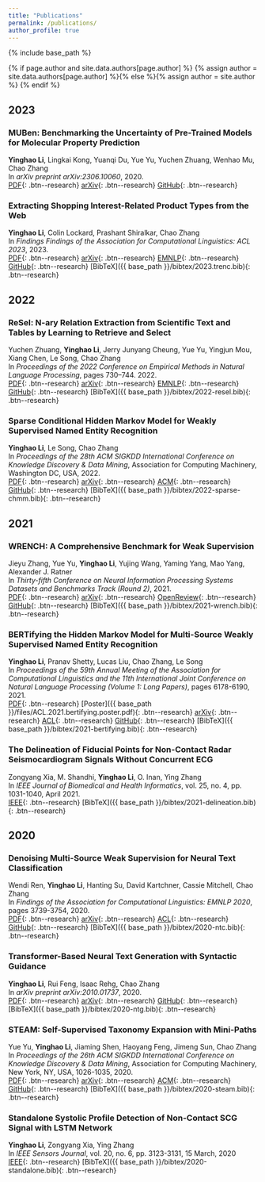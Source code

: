 ```yaml
---
title: "Publications"
permalink: /publications/
author_profile: true
---
```


{% include base_path %}

{% if page.author and site.data.authors[page.author] %}
  {% assign author = site.data.authors[page.author] %}{% else %}{% assign author = site.author %}
{% endif %}

2023
---
### MUBen: Benchmarking the Uncertainty of Pre-Trained Models for Molecular Property Prediction
**Yinghao Li**, Lingkai Kong, Yuanqi Du, Yue Yu, Yuchen Zhuang, Wenhao Mu, Chao Zhang  
In *arXiv preprint arXiv:2306.10060*, 2020.  
[<i class="fas fa-fw fa-file-pdf" aria-hidden="true"></i>PDF](https://arxiv.org/pdf/2306.10060.pdf){: .btn--research}
[<i class="ai-fw ai ai-arxiv"></i>arXiv](https://arxiv.org/abs/2306.10060){: .btn--research}
[<i class="fab fa-fw fa-github"></i>GitHub](https://github.com/Yinghao-Li/UncertaintyBenchmark){: .btn--research}
<!-- [<i class="fas fa-fw fa-file"></i>BibTeX]({{ base_path }}/bibtex/2020-ntg.bib){: .btn--research} -->

### Extracting Shopping Interest-Related Product Types from the Web
**Yinghao Li**, Colin Lockard, Prashant Shiralkar, Chao Zhang  
In *Findings Findings of the Association for Computational Linguistics: ACL 2023*, 2023.  
[<i class="fas fa-fw fa-file-pdf" aria-hidden="true"></i>PDF](https://arxiv.org/pdf/2305.14549.pdf){: .btn--research}
[<i class="ai-fw ai ai-arxiv"></i>arXiv](https://arxiv.org/abs/2305.14549){: .btn--research}
[<i class="fas fa-fw fa-link" aria-hidden="true"></i>EMNLP](https://aclanthology.org/2023.findings-acl.474/){: .btn--research}
[<i class="fab fa-fw fa-github"></i>GitHub](https://github.com/Yinghao-Li/WebIE){: .btn--research}
[<i class="fas fa-fw fa-file"></i>BibTeX]({{ base_path }}/bibtex/2023.trenc.bib){: .btn--research}


2022
---
### ReSel: N-ary Relation Extraction from Scientific Text and Tables by Learning to Retrieve and Select
Yuchen Zhuang, **Yinghao Li**, Jerry Junyang Cheung, Yue Yu, Yingjun Mou, Xiang Chen, Le Song, Chao Zhang  
In *Proceedings of the 2022 Conference on Empirical Methods in Natural Language Processing*, pages 730–744. 2022.  
[<i class="fas fa-fw fa-file-pdf" aria-hidden="true"></i>PDF](https://arxiv.org/pdf/2210.14427.pdf){: .btn--research}
[<i class="ai-fw ai ai-arxiv"></i>arXiv](https://arxiv.org/abs/2210.14427){: .btn--research}
[<i class="fas fa-fw fa-link" aria-hidden="true"></i>EMNLP](https://aclanthology.org/2022.emnlp-main.46/){: .btn--research}
[<i class="fab fa-fw fa-github"></i>GitHub](https://github.com/night-chen/ReSel){: .btn--research}
[<i class="fas fa-fw fa-file"></i>BibTeX]({{ base_path }}/bibtex/2022-resel.bib){: .btn--research}

### Sparse Conditional Hidden Markov Model for Weakly Supervised Named Entity Recognition
**Yinghao Li**, Le Song, Chao Zhang  
In *Proceedings of the 28th ACM SIGKDD International Conference on Knowledge Discovery & Data Mining*, Association for Computing Machinery, Washington DC, USA, 2022.  
[<i class="fas fa-fw fa-file-pdf" aria-hidden="true"></i>PDF](https://arxiv.org/pdf/2205.14228.pdf){: .btn--research}
[<i class="ai-fw ai ai-arxiv"></i>arXiv](https://arxiv.org/abs/2205.14228){: .btn--research}
[<i class="ai-fw ai ai-acm"></i>ACM](https://dl.acm.org/doi/10.1145/3534678.3539247){: .btn--research}
[<i class="fab fa-fw fa-github"></i>GitHub](https://github.com/Yinghao-Li/Sparse-CHMM){: .btn--research}
[<i class="fas fa-fw fa-file"></i>BibTeX]({{ base_path }}/bibtex/2022-sparse-chmm.bib){: .btn--research}


2021
---

### WRENCH: A Comprehensive Benchmark for Weak Supervision
Jieyu Zhang, Yue Yu, **Yinghao Li**, Yujing Wang, Yaming Yang, Mao Yang, Alexander J. Ratner  
In *Thirty-fifth Conference on Neural Information Processing Systems Datasets and Benchmarks Track (Round 2)*, 2021.  
[<i class="fas fa-fw fa-file-pdf" aria-hidden="true"></i>PDF](https://arxiv.org/pdf/2109.11377.pdf){: .btn--research}
[<i class="ai-fw ai ai-arxiv"></i>arXiv](https://arxiv.org/abs/2109.11377){: .btn--research}
[<i class="fas fa-fw fa-link" aria-hidden="true"></i>OpenReview](https://openreview.net/forum?id=Q9SKS5k8io){: .btn--research}
[<i class="fab fa-fw fa-github"></i>GitHub](https://github.com/JieyuZ2/wrench){: .btn--research}
[<i class="fas fa-fw fa-file"></i>BibTeX]({{ base_path }}/bibtex/2021-wrench.bib){: .btn--research}


### BERTifying the Hidden Markov Model for Multi-Source Weakly Supervised Named Entity Recognition
**Yinghao Li**, Pranav Shetty, Lucas Liu, Chao Zhang, Le Song  
In *Proceedings of the 59th Annual Meeting of the Association for Computational Linguistics and the 11th International Joint Conference on Natural Language Processing (Volume 1: Long Papers)*, pages 6178-6190, 2021.  
[<i class="fas fa-fw fa-file-pdf" aria-hidden="true"></i>PDF](https://aclanthology.org/2021.acl-long.482.pdf){: .btn--research}
[<i class="fas fa-fw fa-file-pdf" aria-hidden="true"></i>Poster]({{ base_path }}/files/ACL.2021.bertifying.poster.pdf){: .btn--research}
[<i class="ai-fw ai ai-arxiv"></i>arXiv](https://arxiv.org/abs/2105.12848){: .btn--research}
[<i class="fas fa-fw fa-link" aria-hidden="true"></i>ACL](https://aclanthology.org/2021.acl-long.482){: .btn--research}
[<i class="fab fa-fw fa-github"></i>GitHub](https://github.com/Yinghao-Li/CHMM-ALT){: .btn--research}
[<i class="fas fa-fw fa-file"></i>BibTeX]({{ base_path }}/bibtex/2021-bertifying.bib){: .btn--research}


### The Delineation of Fiducial Points for Non-Contact Radar Seismocardiogram Signals Without Concurrent ECG
Zongyang Xia, M. Shandhi, **Yinghao Li**, O. Inan, Ying Zhang  
In *IEEE Journal of Biomedical and Health Informatics*, vol. 25, no. 4, pp. 1031-1040, April 2021.  
[<i class="ai-fw ai ai-ieee"></i>IEEE](https://ieeexplore.ieee.org/document/9143413){: .btn--research}
[<i class="fas fa-fw fa-file"></i>BibTeX]({{ base_path }}/bibtex/2021-delineation.bib){: .btn--research}


2020
---

### Denoising Multi-Source Weak Supervision for Neural Text Classification
Wendi Ren, **Yinghao Li**, Hanting Su, David Kartchner, Cassie Mitchell, Chao Zhang  
In *Findings of the Association for Computational Linguistics: EMNLP 2020*, pages 3739-3754, 2020.  
[<i class="fas fa-fw fa-file-pdf" aria-hidden="true"></i>PDF](https://aclanthology.org/2020.findings-emnlp.334.pdf){: .btn--research}
[<i class="ai-fw ai ai-arxiv"></i>arXiv](https://arxiv.org/abs/2010.04582){: .btn--research}
[<i class="fas fa-fw fa-link" aria-hidden="true"></i>ACL](https://aclanthology.org/2020.findings-emnlp.334){: .btn--research}
[<i class="fab fa-fw fa-github"></i>GitHub](https://github.com/weakrules/Denoise-multi-weak-sources){: .btn--research}
[<i class="fas fa-fw fa-file"></i>BibTeX]({{ base_path }}/bibtex/2020-ntc.bib){: .btn--research}


### Transformer-Based Neural Text Generation with Syntactic Guidance
**Yinghao Li**, Rui Feng, Isaac Rehg, Chao Zhang  
In *arXiv preprint arXiv:2010.01737*, 2020.  
[<i class="fas fa-fw fa-file-pdf" aria-hidden="true"></i>PDF](https://arxiv.org/pdf/2010.01737.pdf){: .btn--research}
[<i class="ai-fw ai ai-arxiv"></i>arXiv](https://arxiv.org/abs/2010.01737){: .btn--research}
[<i class="fab fa-fw fa-github"></i>GitHub](https://github.com/Yinghao-Li/GuiGen){: .btn--research}
[<i class="fas fa-fw fa-file"></i>BibTeX]({{ base_path }}/bibtex/2020-ntg.bib){: .btn--research}


### STEAM: Self-Supervised Taxonomy Expansion with Mini-Paths
Yue Yu, **Yinghao Li**, Jiaming Shen, Haoyang Feng, Jimeng Sun, Chao Zhang  
In *Proceedings of the 26th ACM SIGKDD International Conference on Knowledge Discovery & Data Mining*, Association for Computing Machinery, New York, NY, USA, 1026-1035, 2020.  
[<i class="fas fa-fw fa-file-pdf" aria-hidden="true"></i>PDF](https://dl.acm.org/doi/pdf/10.1145/3394486.3403145){: .btn--research}
[<i class="ai-fw ai ai-arxiv"></i>arXiv](https://arxiv.org/abs/2006.10217){: .btn--research}
[<i class="ai-fw ai ai-acm"></i>ACM](https://dl.acm.org/doi/abs/10.1145/3394486.3403145){: .btn--research}
[<i class="fab fa-fw fa-github"></i>GitHub](https://github.com/yueyu1030/STEAM){: .btn--research}
[<i class="fas fa-fw fa-file"></i>BibTeX]({{ base_path }}/bibtex/2020-steam.bib){: .btn--research}


### Standalone Systolic Profile Detection of Non-Contact SCG Signal with LSTM Network
**Yinghao Li**, Zongyang Xia, Ying Zhang  
In *IEEE Sensors Journal*, vol. 20, no. 6, pp. 3123-3131, 15 March, 2020  
[<i class="ai-fw ai ai-ieee"></i>IEEE](https://ieeexplore.ieee.org/document/8920010){: .btn--research}
[<i class="fas fa-fw fa-file"></i>BibTeX]({{ base_path }}/bibtex/2020-standalone.bib){: .btn--research}


